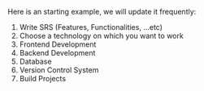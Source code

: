 Here is an starting example, we will update it frequently:
1. Write SRS (Features, Functionalities, ...etc)
2. Choose a technology on which you want to work
3. Frontend Development
4. Backend Development
5. Database
6. Version Control System
7. Build Projects